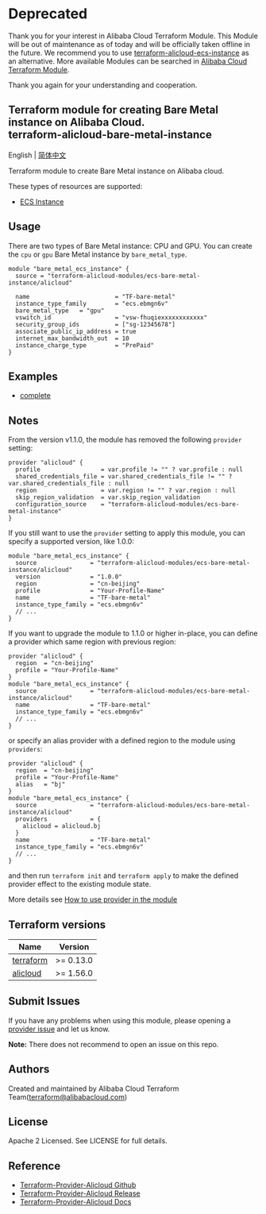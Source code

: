 # Deprecated

Thank you for your interest in Alibaba Cloud Terraform Module. This Module will be out of maintenance as of today and will be officially taken offline in the future.  We recommend you to use [terraform-alicloud-ecs-instance](https://registry.terraform.io/modules/alibaba/ecs-instance/alicloud/latest) as an alternative. More available Modules can be searched in [Alibaba Cloud Terraform Module](https://registry.terraform.io/browse/modules?provider=alibaba).

Thank you again for your understanding and cooperation.

Terraform module for creating Bare Metal instance on Alibaba Cloud.  
terraform-alicloud-bare-metal-instance
-------------

English | [简体中文](https://github.com/terraform-alicloud-modules/terraform-alicloud-ecs-bare-metal-instance/blob/master/README-CN.md)

Terraform module to create Bare Metal instance on Alibaba cloud.

These types of resources are supported:

* [ECS Instance](https://www.terraform.io/docs/providers/alicloud/r/instance.html)

## Usage

There are two types of Bare Metal instance: CPU and GPU. You can create the `cpu` or `gpu` Bare Metal instance by `bare_metal_type`.

```hcl
module "bare_metal_ecs_instance" {
  source = "terraform-alicloud-modules/ecs-bare-metal-instance/alicloud"

  name                        = "TF-bare-metal"
  instance_type_family        = "ecs.ebmgn6v"
  bare_metal_type   = "gpu"
  vswitch_id                  = "vsw-fhuqiexxxxxxxxxxxx"
  security_group_ids          = ["sg-12345678"]
  associate_public_ip_address = true
  internet_max_bandwidth_out  = 10
  instance_charge_type        = "PrePaid"
}
```

## Examples

* [complete](https://github.com/terraform-alicloud-modules/terraform-alicloud-ecs-bare-metal-instance/tree/master/examples/complete)

## Notes
From the version v1.1.0, the module has removed the following `provider` setting:

```hcl
provider "alicloud" {
  profile                 = var.profile != "" ? var.profile : null
  shared_credentials_file = var.shared_credentials_file != "" ? var.shared_credentials_file : null
  region                  = var.region != "" ? var.region : null
  skip_region_validation  = var.skip_region_validation
  configuration_source    = "terraform-alicloud-modules/ecs-bare-metal-instance"
}
```

If you still want to use the `provider` setting to apply this module, you can specify a supported version, like 1.0.0:

```hcl
module "bare_metal_ecs_instance" {
  source               = "terraform-alicloud-modules/ecs-bare-metal-instance/alicloud"
  version              = "1.0.0"
  region               = "cn-beijing"
  profile              = "Your-Profile-Name"
  name                 = "TF-bare-metal"
  instance_type_family = "ecs.ebmgn6v"
  // ...
}
```

If you want to upgrade the module to 1.1.0 or higher in-place, you can define a provider which same region with
previous region:

```hcl
provider "alicloud" {
  region  = "cn-beijing"
  profile = "Your-Profile-Name"
}
module "bare_metal_ecs_instance" {
  source               = "terraform-alicloud-modules/ecs-bare-metal-instance/alicloud"
  name                 = "TF-bare-metal"
  instance_type_family = "ecs.ebmgn6v"
  // ...
}
```
or specify an alias provider with a defined region to the module using `providers`:

```hcl
provider "alicloud" {
  region  = "cn-beijing"
  profile = "Your-Profile-Name"
  alias   = "bj"
}
module "bare_metal_ecs_instance" {
  source               = "terraform-alicloud-modules/ecs-bare-metal-instance/alicloud"
  providers            = {
    alicloud = alicloud.bj
  }
  name                 = "TF-bare-metal"
  instance_type_family = "ecs.ebmgn6v"
  // ...
}
```

and then run `terraform init` and `terraform apply` to make the defined provider effect to the existing module state.

More details see [How to use provider in the module](https://www.terraform.io/docs/language/modules/develop/providers.html#passing-providers-explicitly)

## Terraform versions

| Name | Version |
|------|---------|
| <a name="requirement_terraform"></a> [terraform](#requirement\_terraform) | >= 0.13.0 |
| <a name="requirement_alicloud"></a> [alicloud](#requirement\_alicloud) | >= 1.56.0 |

Submit Issues
-------------
If you have any problems when using this module, please opening a [provider issue](https://github.com/terraform-providers/terraform-provider-alicloud/issues/new) and let us know.

**Note:** There does not recommend to open an issue on this repo.

Authors
-------
Created and maintained by Alibaba Cloud Terraform Team(terraform@alibabacloud.com)

License
----
Apache 2 Licensed. See LICENSE for full details.

Reference
---------
* [Terraform-Provider-Alicloud Github](https://github.com/terraform-providers/terraform-provider-alicloud)
* [Terraform-Provider-Alicloud Release](https://releases.hashicorp.com/terraform-provider-alicloud/)
* [Terraform-Provider-Alicloud Docs](https://www.terraform.io/docs/providers/alicloud/index.html)